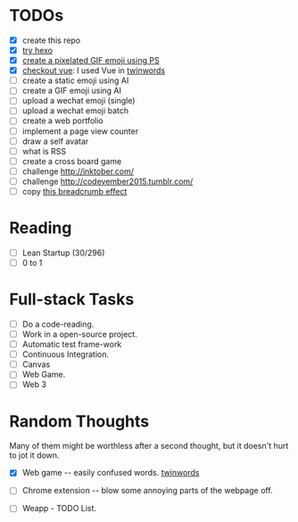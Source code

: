 # TODOs

- [x] create this repo
- [x] [try hexo](http://www.jianshu.com/p/9a6dc76d4ae6)
- [x] [create a pixelated GIF emoji using PS](http://www.jianshu.com/p/e210b8b33864)
- [x] [checkout vue](https://www.jianshu.com/p/7dc870d5f400): I used Vue in [twinwords](https://github.com/lzl124631x/twinwords)
- [ ] create a static emoji using AI
- [ ] create a GIF emoji using AI
- [ ] upload a wechat emoji (single)
- [ ] upload a wechat emoji batch
- [ ] create a web portfolio
- [ ] implement a page view counter
- [ ] draw a self avatar
- [ ] what is RSS
- [ ] create a cross board game
- [ ] challenge http://inktober.com/
- [ ] challenge http://codevember2015.tumblr.com/
- [ ] copy [this breadcrumb effect](https://segmentfault.com/a/1190000002740344#articleHeader7)

# Reading
- [ ] Lean Startup (30/296)
- [ ] 0 to 1

# Full-stack Tasks
- [ ] Do a code-reading.
- [ ] Work in a open-source project.
- [ ] Automatic test frame-work
- [ ] Continuous Integration.
- [ ] Canvas
- [ ] Web Game.
- [ ] Web 3

# Random Thoughts
Many of them might be worthless after a second thought, but it doesn't hurt to jot it down.
- [x] Web game -- easily confused words. [twinwords](https://github.com/lzl124631x/twinwords)
- [ ] Chrome extension -- blow some annoying parts of the webpage off.
- [ ] Weapp - TODO List.

